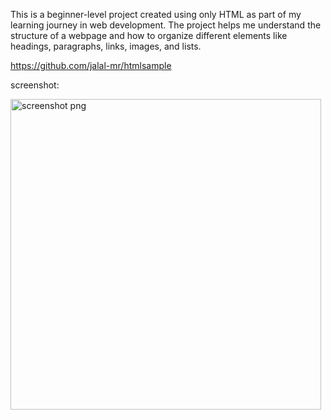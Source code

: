 This is a beginner-level project created using only HTML as part of my learning journey in web development. The project helps me understand the structure of a webpage and how to organize different elements like headings, paragraphs, links, images, and lists.

https://github.com/jalal-mr/htmlsample

screenshot:

<img width="497" alt="screenshot png" src="https://github.com/user-attachments/assets/56c4adb8-ea02-408c-b0e7-216242406e9b" />

